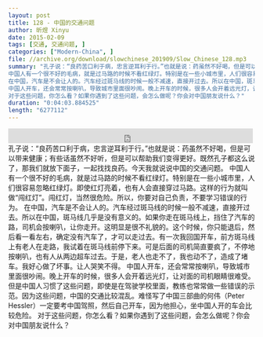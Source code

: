```yaml
---
layout: post
title: 128 - 中国的交通问题
author: 昕煜 Xinyu
date: 2015-02-09
tags: [交通, 交通问题, ]
categories: ["Modern-China", ]
file: //archive.org/download/slowchinese_201909/Slow_Chinese_128.mp3
summary: "孔子说：“良药苦口利于病，忠言逆耳利于行。”也就是说：药虽然不好喝，但是可以带来健康；有些话虽然不好听，但是可以帮助我们变得更好。既然孔子都这么说了，那我们就放下面子，一起找找良药。今天我就说说中国的交通问题。
中国人有一个很不好的毛病，就是过马路的时候不看红绿灯。特别是在一些小城市里，人们很容易忽略红绿灯。即使红灯亮着，也有人会直接穿过马路。这样的行为就叫做“闯红灯”。闯红灯，当然很危险。所以，你要对自己负责，不要学习错误的行为。
在中国，汽车是不会让人的。汽车经过斑马线的时候一般不减速，直接开过去。所以在中国，斑马线几乎是没有意义的。如果你走在斑马线上，挡住了汽车的路，司机会按喇叭，让你走开。这明显是很不礼貌的。这个时候，你只能退后，然后看一看左右，确定没有汽车了，才可以走过去。有一次我回国开车，前方斑马线上有老人在走路，我试着在斑马线前停下来。可是后面的司机简直要疯了，不停地按喇叭，也有人从两边超车过去。于是，老人也走不了，我也动不了，造成了堵车。我好心做了坏事。让人哭笑不得。
中国人开车，还会常常按喇叭，导致城市里面很吵闹。晚上开车的时候，很多人会开着远光灯，让对面的司机眼睛很难受。但是中国人习惯了这些问题，即使是在驾驶学校里面，教练也常常做一些错误的示范。因为这些问题，中国的交通比较混乱。难怪写了中国三部曲的何伟（Peter Hessler）一定要考中国驾照，然后自己开车，因为他担心，坐中国人开的车会比较危险。
对于这些问题，你怎么看？如果你遇到了这些问题，会怎么做呢？你会对中国朋友说什么？"
duration: "0:04:03.884525"
length: "6277112"
---
```


<iframe src="https://archive.org/embed/slowchinese_201909/Slow_Chinese_128.mp3" width="500" height="30" frameborder="0" webkitallowfullscreen="true" mozallowfullscreen="true" allowfullscreen></iframe>
孔子说：“良药苦口利于病，忠言逆耳利于行。”也就是说：药虽然不好喝，但是可以带来健康；有些话虽然不好听，但是可以帮助我们变得更好。既然孔子都这么说了，那我们就放下面子，一起找找良药。今天我就说说中国的交通问题。
中国人有一个很不好的毛病，就是过马路的时候不看红绿灯。特别是在一些小城市里，人们很容易忽略红绿灯。即使红灯亮着，也有人会直接穿过马路。这样的行为就叫做“闯红灯”。闯红灯，当然很危险。所以，你要对自己负责，不要学习错误的行为。
在中国，汽车是不会让人的。汽车经过斑马线的时候一般不减速，直接开过去。所以在中国，斑马线几乎是没有意义的。如果你走在斑马线上，挡住了汽车的路，司机会按喇叭，让你走开。这明显是很不礼貌的。这个时候，你只能退后，然后看一看左右，确定没有汽车了，才可以走过去。有一次我回国开车，前方斑马线上有老人在走路，我试着在斑马线前停下来。可是后面的司机简直要疯了，不停地按喇叭，也有人从两边超车过去。于是，老人也走不了，我也动不了，造成了堵车。我好心做了坏事。让人哭笑不得。
中国人开车，还会常常按喇叭，导致城市里面很吵闹。晚上开车的时候，很多人会开着远光灯，让对面的司机眼睛很难受。但是中国人习惯了这些问题，即使是在驾驶学校里面，教练也常常做一些错误的示范。因为这些问题，中国的交通比较混乱。难怪写了中国三部曲的何伟（Peter Hessler）一定要考中国驾照，然后自己开车，因为他担心，坐中国人开的车会比较危险。
对于这些问题，你怎么看？如果你遇到了这些问题，会怎么做呢？你会对中国朋友说什么？